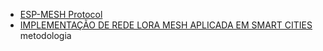 - [ESP-MESH Protocol](https://www.mdpi.com/2071-1050/14/24/16630)
- [IMPLEMENTAÇÃO DE REDE LORA MESH APLICADA EM SMART CITIES](https://acervodigital.ufpr.br/xmlui/bitstream/handle/1884/95187/R%20%20G%20%20MYLENA%20DE%20MORAES%20EICH.pdf?sequence=1&isAllowed=y) metodologia